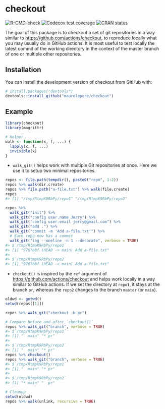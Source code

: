 
<!-- README.md is generated from README.Rmd. Please edit that file -->

# checkout

<!-- badges: start -->

[![R-CMD-check](https://github.com/maurolepore/checkout/workflows/R-CMD-check/badge.svg)](https://github.com/maurolepore/checkout/actions)
[![Codecov test
coverage](https://codecov.io/gh/maurolepore/checkout/branch/main/graph/badge.svg)](https://codecov.io/gh/maurolepore/checkout?branch=main)
[![CRAN
status](https://www.r-pkg.org/badges/version/checkout)](https://CRAN.R-project.org/package=checkout)
<!-- badges: end -->

The goal of this package is to checkout a set of git repositories in a
way similar to <https://github.com/actions/checkout>, to reproduce
locally what you may usually do in GitHub actions. It is most useful to
test locally the latest commit of the working directory in the context
of the master branch of one or multiple other repositories.

## Installation

You can install the development version of checkout from GitHub with:

``` r
# install.packages("devtools")
devtools::install_github("maurolepore/checkout")
```

## Example

``` r
library(checkout)
library(magrittr)

# Helper
walk <- function(x, f, ...) {
  lapply(x, f, ...)
  invisible(x)
}
```

-   `walk_git()` helps work with multiple Git repositories at once. Here
    we use it to setup two minimal repositories.

``` r
repos <- file.path(tempdir(), paste0("repo", 1:2))
repos %>% walk(dir.create)
repos %>% file.path("a-file.txt") %>% walk(file.create)
repos
#> [1] "/tmp/RtmpK9RbPy/repo1" "/tmp/RtmpK9RbPy/repo2"

repos %>%
  walk_git("init") %>%
  walk_git("config user.name Jerry") %>%
  walk_git("config user.email jerry@gmail.com") %>%
  walk_git("add .") %>%
  walk_git("commit -m 'Add a-file.txt'") %>%
  # Each repo now has a commit
  walk_git("log --oneline -n 1 --decorate", verbose = TRUE)
#> $`/tmp/RtmpK9RbPy/repo1`
#> [1] "9767b8f (HEAD -> main) Add a-file.txt"
#> 
#> $`/tmp/RtmpK9RbPy/repo2`
#> [1] "9767b8f (HEAD -> main) Add a-file.txt"
```

-   `checkout()` is inspired by the `ref` argument of
    <https://github.com/actions/checkout> and helps work locally in a
    way similar to GitHub actions. If we set the directory at `repo1`,
    it stays at the branch `pr`, whereas the `repo2` changes to the
    branch `master` (or `main`).

``` r
oldwd <- getwd()
setwd(repos[[1]])

repos %>% walk_git("checkout -b pr")

# Compare before and after `checkout()`
repos %>% walk_git("branch", verbose = TRUE)
#> $`/tmp/RtmpK9RbPy/repo1`
#> [1] "  main" "* pr"  
#> 
#> $`/tmp/RtmpK9RbPy/repo2`
#> [1] "  main" "* pr"
repos %>% checkout()
repos %>% walk_git("branch", verbose = TRUE)
#> $`/tmp/RtmpK9RbPy/repo1`
#> [1] "  main" "* pr"  
#> 
#> $`/tmp/RtmpK9RbPy/repo2`
#> [1] "* main" "  pr"

# Cleanup
setwd(oldwd)
repos %>% walk(unlink, recursive = TRUE)
```
